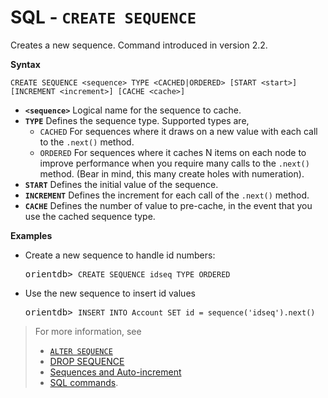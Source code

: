 # SQL - `CREATE SEQUENCE`

Creates a new sequence.  Command introduced in version 2.2.

**Syntax**

```
CREATE SEQUENCE <sequence> TYPE <CACHED|ORDERED> [START <start>] 
[INCREMENT <increment>] [CACHE <cache>]
```
- **`<sequence>`** Logical name for the sequence to cache.
- **`TYPE`** Defines the sequence type.  Supported types are,
  - `CACHED` For sequences where it draws on a new value with each call to the `.next()` method.
  - `ORDERED` For sequences where it caches N items on each node to improve performance when you require many calls to the `.next()` method.  (Bear in mind, this many create holes with numeration).
- **`START`** Defines the initial value of the sequence.
- **`INCREMENT`** Defines the increment for each call of the `.next()` method.
- **`CACHE`** Defines the number of value to pre-cache, in the event that you use the cached sequence type.

**Examples**

- Create a new sequence to handle id numbers:

  <pre>
  orientdb> <code class="lang-sql userinput">CREATE SEQUENCE idseq TYPE ORDERED</code>
  </pre>

- Use the new sequence to insert id values

  <pre>
  orientdb> <code class="lang-sql userinput">INSERT INTO Account SET id = sequence('idseq').next()</code>
  </pre>

>For more information, see
>
>- [`ALTER SEQUENCE`](SQL-Alter-Sequence.md)
>- [DROP SEQUENCE](SQL-Drop-Sequence.md)
>- [Sequences and Auto-increment](Sequences-and-auto-increment.md)
>- [SQL commands](SQL).

